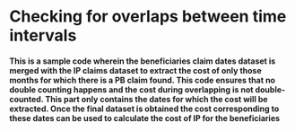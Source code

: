 # Checking for overlaps between time intervals
#### This is a sample code wherein the beneficiaries claim dates dataset is merged with the IP claims dataset to extract the cost of only those months for which there is a PB claim found. This code ensures that no double counting happens and the cost during overlapping is not double-counted. This part only contains the dates for which the cost will be extracted. Once the final dataset is obtained the cost corresponding to these dates can be used to calculate the cost of IP for the beneficiaries
